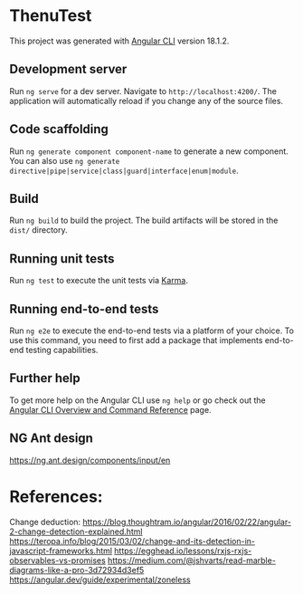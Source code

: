# ThenuTest

This project was generated with [Angular CLI](https://github.com/angular/angular-cli) version 18.1.2.

## Development server

Run `ng serve` for a dev server. Navigate to `http://localhost:4200/`. The application will automatically reload if you change any of the source files.

## Code scaffolding

Run `ng generate component component-name` to generate a new component. You can also use `ng generate directive|pipe|service|class|guard|interface|enum|module`.

## Build

Run `ng build` to build the project. The build artifacts will be stored in the `dist/` directory.

## Running unit tests

Run `ng test` to execute the unit tests via [Karma](https://karma-runner.github.io).

## Running end-to-end tests

Run `ng e2e` to execute the end-to-end tests via a platform of your choice. To use this command, you need to first add a package that implements end-to-end testing capabilities.

## Further help

To get more help on the Angular CLI use `ng help` or go check out the [Angular CLI Overview and Command Reference](https://angular.dev/tools/cli) page.

## NG Ant design
https://ng.ant.design/components/input/en



# References:

Change deduction:
https://blog.thoughtram.io/angular/2016/02/22/angular-2-change-detection-explained.html
https://teropa.info/blog/2015/03/02/change-and-its-detection-in-javascript-frameworks.html
https://egghead.io/lessons/rxjs-rxjs-observables-vs-promises
https://medium.com/@jshvarts/read-marble-diagrams-like-a-pro-3d72934d3ef5
https://angular.dev/guide/experimental/zoneless